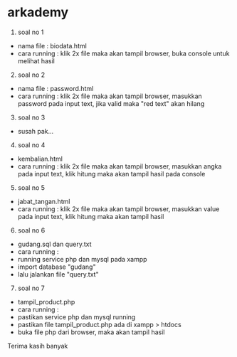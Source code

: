 # arkademy
1. soal no 1
  - nama file : biodata.html
  - cara running : klik 2x file maka akan tampil browser, buka console untuk melihat hasil

2. soal no 2
  - nama file : password.html
  - cara running : klik 2x file maka akan tampil browser, masukkan password pada input text, jika valid maka "red text" akan hilang


3. soal no 3
  - susah pak...

4. soal no 4
  - kembalian.html
  - cara running : klik 2x file maka akan tampil browser, masukkan angka pada input text, klik hitung maka akan tampil hasil pada console


5. soal no 5
  - jabat_tangan.html
  - cara running : klik 2x file maka akan tampil browser, masukkan value pada input text, klik hitung maka akan tampil hasil

6. soal no 6
  - gudang.sql dan query.txt
  - cara running :
   - running service php dan mysql pada xampp
   - import database "gudang"
   - lalu jalankan file "query.txt"


7. soal no 7
  - tampil_product.php
  - cara running : 
   - pastikan service php dan mysql running
   - pastikan file tampil_product.php ada di xampp > htdocs
   - buka file php dari browser, maka akan tampil hasil
   
 
 Terima kasih banyak
